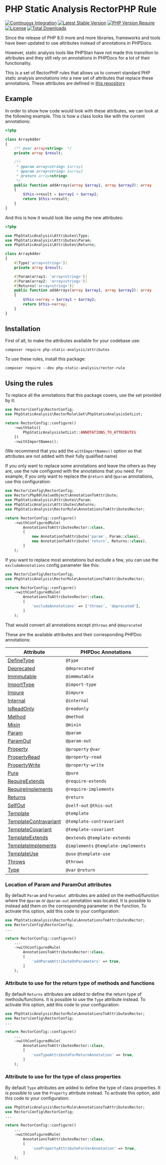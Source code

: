 # PHP Static Analysis RectorPHP Rule
[![Continuous Integration](https://github.com/php-static-analysis/rector-rule/workflows/All%20Tests/badge.svg)](https://github.com/php-static-analysis/rector-rule/actions)
[![Latest Stable Version](https://poser.pugx.org/php-static-analysis/rector-rule/v/stable)](https://packagist.org/packages/php-static-analysis/rector-rule)
[![PHP Version Require](http://poser.pugx.org/php-static-analysis/rector-rule/require/php)](https://packagist.org/packages/php-static-analysis/rector-rule)
[![License](https://poser.pugx.org/php-static-analysis/rector-rule/license)](https://github.com/php-static-analysis/rector-rule/blob/main/LICENSE)
[![Total Downloads](https://poser.pugx.org/php-static-analysis/rector-rule/downloads)](https://packagist.org/packages/php-static-analysis/rector-rule/stats)

Since the release of PHP 8.0 more and more libraries, frameworks and tools have been updated to use attributes instead of annotations in PHPDocs.

However, static analysis tools like PHPStan have not made this transition to attributes and they still rely on annotations in PHPDocs for a lot of their functionality.

This is a set of RectorPHP rules that allows us to convert standard PHP static analysis annotations into a new set of attributes that replace these annotations. These attributes are defined in [this repository](https://github.com/php-static-analysis/attributes)

## Example

In order to show how code would look with these attributes, we can look at the following example. This is how a class looks like with the current annotations:

```php
<?php

class ArrayAdder
{
    /** @var array<string>  */
    private array $result;

    /**
     * @param array<string> $array1
     * @param array<string> $array2
     * @return array<string>
     */
    public function addArrays(array $array1, array $array2): array
    {
        $this->result = $array1 + $array2;
        return $this->result;
    }
}
```

And this is how it would look like using the new attributes:

```php
<?php

use PhpStaticAnalysis\Attributes\Type;
use PhpStaticAnalysis\Attributes\Param;
use PhpStaticAnalysis\Attributes\Returns;

class ArrayAdder
{
    #[Type('array<string>')]
    private array $result;

    #[Param(array1: 'array<string>')]
    #[Param(array2: 'array<string>')]
    #[Returns('array<string>')]
    public function addArrays(array $array1, array $array2): array
    {
        $this->array = $array1 + $array2;
        return $this->array;
    }
}
```

## Installation

First of all, to make the attributes available for your codebase use:

```
composer require php-static-analysis/attributes
```

To use these rules, install this package:

```
composer require --dev php-static-analysis/rector-rule
```

## Using the rules

To replace all the annotations that this package covers, use the set provided by it:

```php
use Rector\Config\RectorConfig;
use PhpStaticAnalysis\RectorRule\Set\PhpStaticAnalysisSetList;

return RectorConfig::configure()
    ->withSets([
        PhpStaticAnalysisSetList::ANNOTATIONS_TO_ATTRIBUTES
    ])
    ->withImportNames();
```
(We recommend that you add the `withImportNames()` option so that attributes are not added with their fully qualified name)

If you only want to replace some annotations and leave the others as they are, use the rule configured with the annotations that you need. For example, if you only want to replace the `@return` and `@param` annotations, use this configuration:

```php
use Rector\Config\RectorConfig;
use Rector\Php80\ValueObject\AnnotationToAttribute;
use PhpStaticAnalysis\Attributes\Param;
use PhpStaticAnalysis\Attributes\Returns;
use PhpStaticAnalysis\RectorRule\AnnotationsToAttributesRector;

return RectorConfig::configure()
    ->withConfiguredRule(
        AnnotationsToAttributesRector::class,
        [
            new AnnotationToAttribute('param', Param::class),
            new AnnotationToAttribute('return', Returns::class),
        ]
    );
```

If you want to replace most annotations but exclude a few, you can use the `excludeAnnotations` config parameter like this:

```php
use Rector\Config\RectorConfig;
use PhpStaticAnalysis\RectorRule\AnnotationsToAttributesRector;

return RectorConfig::configure()
    ->withConfiguredRule(
        AnnotationsToAttributesRector::class,
        [
            'excludeAnnotations' => ['throws', 'deprecated'],
        ]
    );
```

That would convert all annotations except `@throws` and `@deprecated`

These are the available attributes and their corresponding PHPDoc annotations:

| Attribute                                                                                                         | PHPDoc Annotations |
|-------------------------------------------------------------------------------------------------------------------|--------------------|
| [DefineType](https://github.com/php-static-analysis/attributes/blob/main/doc/DefineType.md)                       | `@type`                              |
| [Deprecated](https://github.com/php-static-analysis/attributes/blob/main/doc/Deprecated.md)                       | `@deprecated`                        |
| [Immmutable](https://github.com/php-static-analysis/attributes/blob/main/doc/Immmutable.md)                       | `@immmutable`                        |
| [ImportType](https://github.com/php-static-analysis/attributes/blob/main/doc/ImportType.md)                       | `@import-type`                       |
| [Impure](https://github.com/php-static-analysis/attributes/blob/main/doc/Impure.md)                               | `@impure`                            |
| [Internal](https://github.com/php-static-analysis/attributes/blob/main/doc/Internal.md)                           | `@internal`                          |
| [IsReadOnly](https://github.com/php-static-analysis/attributes/blob/main/doc/IsReadOnly.md)                       | `@readonly`                          |
| [Method](https://github.com/php-static-analysis/attributes/blob/main/doc/Method.md)                               | `@method`                            |
| [Mixin](https://github.com/php-static-analysis/attributes/blob/main/doc/Mixin.md)                                 | `@mixin`                             |
| [Param](https://github.com/php-static-analysis/attributes/blob/main/doc/Param.md)                                 | `@param`                             |
| [ParamOut](https://github.com/php-static-analysis/attributes/blob/main/doc/ParamOut.md)                           | `@param-out`                         |
| [Property](https://github.com/php-static-analysis/attributes/blob/main/doc/Property.md)                           | `@property` `@var`                   |
| [PropertyRead](https://github.com/php-static-analysis/attributes/blob/main/doc/PropertyRead.md)                   | `@property-read`                     |
| [PropertyWrite](https://github.com/php-static-analysis/attributes/blob/main/doc/PropertyWrite.md)                 | `@property-write`                    |
| [Pure](https://github.com/php-static-analysis/attributes/blob/main/doc/Pure.md)                                   | `@pure`                              |
| [RequireExtends](https://github.com/php-static-analysis/attributes/blob/main/doc/RequireExtends.md)               | `@require-extends`                   |
| [RequireImplements](https://github.com/php-static-analysis/attributes/blob/main/doc/RequireImplements.md)         | `@require-implements`                |
| [Returns](https://github.com/php-static-analysis/attributes/blob/main/doc/Returns.md)                             | `@return`                            |
| [SelfOut](https://github.com/php-static-analysis/attributes/blob/main/doc/SelfOut.md)                             | `@self-out` `@this-out`              |
| [Template](https://github.com/php-static-analysis/attributes/blob/main/doc/Template.md)                           | `@template`                          |
| [TemplateContravariant](https://github.com/php-static-analysis/attributes/blob/main/doc/TemplateContravariant.md) | `@template-contravariant`            |
| [TemplateCovariant](https://github.com/php-static-analysis/attributes/blob/main/doc/TemplateCovariant.md)         | `@template-covariant`                |
| [TemplateExtends](https://github.com/php-static-analysis/attributes/blob/main/doc/TemplateExtends.md)             | `@extends` `@template-extends`       |
| [TemplateImplements](https://github.com/php-static-analysis/attributes/blob/main/doc/TemplateImplements.md)       | `@implements` `@template-implements` |
| [TemplateUse](https://github.com/php-static-analysis/attributes/blob/main/doc/TemplateUse.md)                     | `@use` `@template-use`               |
| [Throws](https://github.com/php-static-analysis/attributes/blob/main/doc/Throws.md)                               | `@throws`                            |
| [Type](https://github.com/php-static-analysis/attributes/blob/main/doc/Type.md)                                   | `@var` `@return`                     |

### Location of Param and ParamOut attributes

By default `Param` and `ParamOut `attributes are added on the method/function where the `@param` or `@param-out` annotation was located. It is possible to instead add them on the corresponding parameter in the function. To activate this option, add this code to your configuration:

```php
use PhpStaticAnalysis\RectorRule\AnnotationsToAttributesRector;
use Rector\Config\RectorConfig;
...

return RectorConfig::configure()
    ...
    ->withConfiguredRule(
        AnnotationsToAttributesRector::class,
        [
            'addParamAttributeOnParameters' => true,
        ]
    );
```

### Attribute to use for the return type of methods and functions

By default `Returns` attributes are added to define the return type of methods/functions. It is possible to use the `Type` attribute instead. To activate this option, add this code to your configuration:

```php
use PhpStaticAnalysis\RectorRule\AnnotationsToAttributesRector;
use Rector\Config\RectorConfig;
...

return RectorConfig::configure()
    ...
    ->withConfiguredRule(
        AnnotationsToAttributesRector::class,
        [
            'useTypeAttributeForReturnAnnotation' => true,
        ]
    );
```

### Attribute to use for the type of class properties

By default `Type` attributes are added to define the type of class properties. It is possible to use the `Property` attribute instead. To activate this option, add this code to your configuration:

```php
use PhpStaticAnalysis\RectorRule\AnnotationsToAttributesRector;
use Rector\Config\RectorConfig;
...

return RectorConfig::configure()
    ...
    ->withConfiguredRule(
        AnnotationsToAttributesRector::class,
        [
            'usePropertyAttributeForVarAnnotation' => true,
        ]
    );
```

